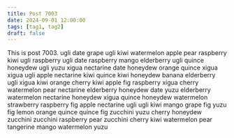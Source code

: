 ```yaml
---
title: Post 7003
date: 2024-09-01 12:00:00
tags: [tag1, tag2]
draft: false
---
```

This is post 7003.
ugli
date
grape
ugli
kiwi
watermelon
apple
pear
raspberry
kiwi
ugli
raspberry
ugli
date
raspberry
mango
elderberry
ugli
quince
honeydew
ugli
yuzu
xigua
nectarine
date
honeydew
orange
quince
xigua
xigua
ugli
apple
nectarine
kiwi
quince
kiwi
honeydew
banana
elderberry
ugli
xigua
kiwi
orange
cherry
kiwi
apple
fig
raspberry
xigua
cherry
watermelon
pear
nectarine
elderberry
honeydew
date
yuzu
elderberry
watermelon
nectarine
honeydew
xigua
quince
honeydew
watermelon
strawberry
raspberry
fig
apple
nectarine
ugli
ugli
kiwi
mango
grape
fig
yuzu
fig
lemon
orange
quince
quince
fig
zucchini
yuzu
cherry
honeydew
zucchini
zucchini
raspberry
pear
zucchini
cherry
kiwi
watermelon
pear
tangerine
mango
watermelon
yuzu
